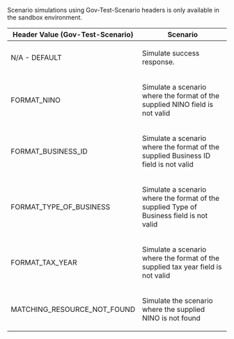 <p>Scenario simulations using Gov-Test-Scenario headers is only available in the sandbox environment.</p>
<table>
    <thead>
        <tr>
            <th>Header Value (Gov-Test-Scenario)</th>
            <th>Scenario</th>
        </tr>
    </thead>
    <tbody>
        <tr>
            <td><p>N/A - DEFAULT</p></td>
            <td><p>Simulate success response.</p></td>
        </tr>
        <tr>
            <td><p>FORMAT_NINO</p></td>
            <td><p>Simulate a scenario where the format of the supplied NINO field is not valid</p></td>
        </tr>
        <tr>
            <td><p>FORMAT_BUSINESS_ID</p></td>
            <td><p>Simulate a scenario where the format of the supplied Business ID field is not valid</p></td>
        </tr>
        <tr>
            <td><p>FORMAT_TYPE_OF_BUSINESS</p></td>
            <td><p>Simulate a scenario where the format of the supplied Type of Business field is not valid</p></td>
        </tr> 
        <tr>
            <td><p>FORMAT_TAX_YEAR</p></td>
            <td><p>Simulate a scenario where the format of the supplied tax year field is not valid</p></td>
        </tr>
         <tr>
            <td><p>MATCHING_RESOURCE_NOT_FOUND</p></td>
            <td><p>Simulate the scenario where the supplied NINO is not found</p></td>        
        </tr>  
    </tbody>
</table>
